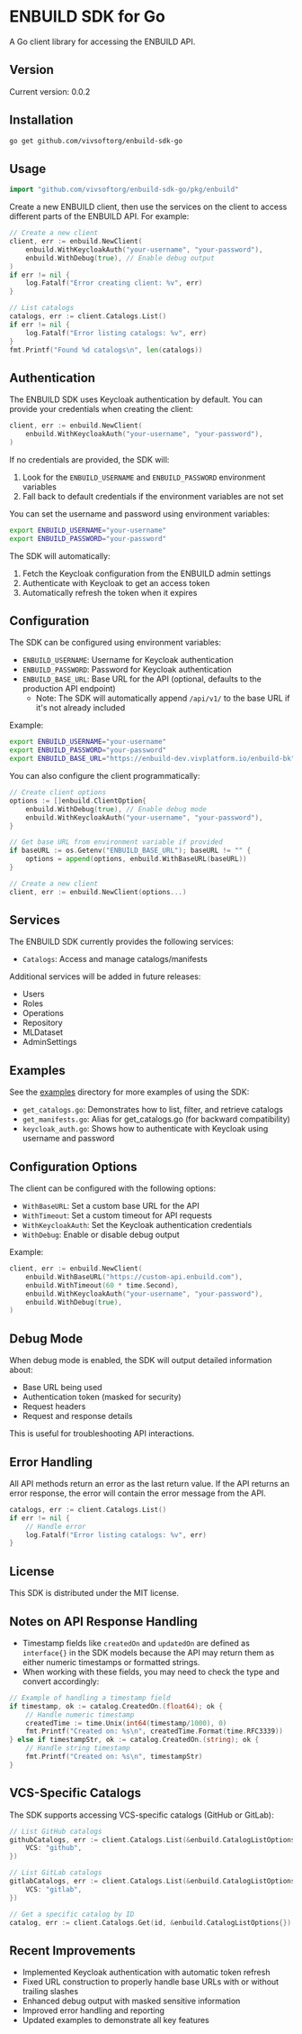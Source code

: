 # ENBUILD SDK for Go

A Go client library for accessing the ENBUILD API.

## Version

Current version: 0.0.2

## Installation

```bash
go get github.com/vivsoftorg/enbuild-sdk-go
```

## Usage

```go
import "github.com/vivsoftorg/enbuild-sdk-go/pkg/enbuild"
```

Create a new ENBUILD client, then use the services on the client to access different parts of the ENBUILD API. For example:

```go
// Create a new client
client, err := enbuild.NewClient(
    enbuild.WithKeycloakAuth("your-username", "your-password"),
    enbuild.WithDebug(true), // Enable debug output
)
if err != nil {
    log.Fatalf("Error creating client: %v", err)
}

// List catalogs
catalogs, err := client.Catalogs.List()
if err != nil {
    log.Fatalf("Error listing catalogs: %v", err)
}
fmt.Printf("Found %d catalogs\n", len(catalogs))
```

## Authentication

The ENBUILD SDK uses Keycloak authentication by default. You can provide your credentials when creating the client:

```go
client, err := enbuild.NewClient(
    enbuild.WithKeycloakAuth("your-username", "your-password"),
)
```

If no credentials are provided, the SDK will:
1. Look for the `ENBUILD_USERNAME` and `ENBUILD_PASSWORD` environment variables
2. Fall back to default credentials if the environment variables are not set

You can set the username and password using environment variables:
```bash
export ENBUILD_USERNAME="your-username"
export ENBUILD_PASSWORD="your-password"
```

The SDK will automatically:
1. Fetch the Keycloak configuration from the ENBUILD admin settings
2. Authenticate with Keycloak to get an access token
3. Automatically refresh the token when it expires

## Configuration

The SDK can be configured using environment variables:

- `ENBUILD_USERNAME`: Username for Keycloak authentication
- `ENBUILD_PASSWORD`: Password for Keycloak authentication
- `ENBUILD_BASE_URL`: Base URL for the API (optional, defaults to the production API endpoint)
  - Note: The SDK will automatically append `/api/v1/` to the base URL if it's not already included

Example:
```bash
export ENBUILD_USERNAME="your-username"
export ENBUILD_PASSWORD="your-password"
export ENBUILD_BASE_URL="https://enbuild-dev.vivplatform.io/enbuild-bk"
```

You can also configure the client programmatically:

```go
// Create client options
options := []enbuild.ClientOption{
    enbuild.WithDebug(true), // Enable debug mode
    enbuild.WithKeycloakAuth("your-username", "your-password"),
}

// Get base URL from environment variable if provided
if baseURL := os.Getenv("ENBUILD_BASE_URL"); baseURL != "" {
    options = append(options, enbuild.WithBaseURL(baseURL))
}

// Create a new client
client, err := enbuild.NewClient(options...)
```

## Services

The ENBUILD SDK currently provides the following services:

- `Catalogs`: Access and manage catalogs/manifests

Additional services will be added in future releases:
- Users
- Roles
- Operations
- Repository
- MLDataset
- AdminSettings

## Examples

See the [examples](./examples) directory for more examples of using the SDK:

- `get_catalogs.go`: Demonstrates how to list, filter, and retrieve catalogs
- `get_manifests.go`: Alias for get_catalogs.go (for backward compatibility)
- `keycloak_auth.go`: Shows how to authenticate with Keycloak using username and password

## Configuration Options

The client can be configured with the following options:

- `WithBaseURL`: Set a custom base URL for the API
- `WithTimeout`: Set a custom timeout for API requests
- `WithKeycloakAuth`: Set the Keycloak authentication credentials
- `WithDebug`: Enable or disable debug output

Example:

```go
client, err := enbuild.NewClient(
    enbuild.WithBaseURL("https://custom-api.enbuild.com"),
    enbuild.WithTimeout(60 * time.Second),
    enbuild.WithKeycloakAuth("your-username", "your-password"),
    enbuild.WithDebug(true),
)
```

## Debug Mode

When debug mode is enabled, the SDK will output detailed information about:
- Base URL being used
- Authentication token (masked for security)
- Request headers
- Request and response details

This is useful for troubleshooting API interactions.

## Error Handling

All API methods return an error as the last return value. If the API returns an error response, the error will contain the error message from the API.

```go
catalogs, err := client.Catalogs.List()
if err != nil {
    // Handle error
    log.Fatalf("Error listing catalogs: %v", err)
}
```

## License

This SDK is distributed under the MIT license.

## Notes on API Response Handling

- Timestamp fields like `createdOn` and `updatedOn` are defined as `interface{}` in the SDK models because the API may return them as either numeric timestamps or formatted strings.
- When working with these fields, you may need to check the type and convert accordingly:

```go
// Example of handling a timestamp field
if timestamp, ok := catalog.CreatedOn.(float64); ok {
    // Handle numeric timestamp
    createdTime := time.Unix(int64(timestamp/1000), 0)
    fmt.Printf("Created on: %s\n", createdTime.Format(time.RFC3339))
} else if timestampStr, ok := catalog.CreatedOn.(string); ok {
    // Handle string timestamp
    fmt.Printf("Created on: %s\n", timestampStr)
}
```

## VCS-Specific Catalogs

The SDK supports accessing VCS-specific catalogs (GitHub or GitLab):

```go
// List GitHub catalogs
githubCatalogs, err := client.Catalogs.List(&enbuild.CatalogListOptions{
    VCS: "github",
})

// List GitLab catalogs
gitlabCatalogs, err := client.Catalogs.List(&enbuild.CatalogListOptions{
    VCS: "gitlab",
})

// Get a specific catalog by ID
catalog, err := client.Catalogs.Get(id, &enbuild.CatalogListOptions{})
```

## Recent Improvements

- Implemented Keycloak authentication with automatic token refresh
- Fixed URL construction to properly handle base URLs with or without trailing slashes
- Enhanced debug output with masked sensitive information
- Improved error handling and reporting
- Updated examples to demonstrate all key features
